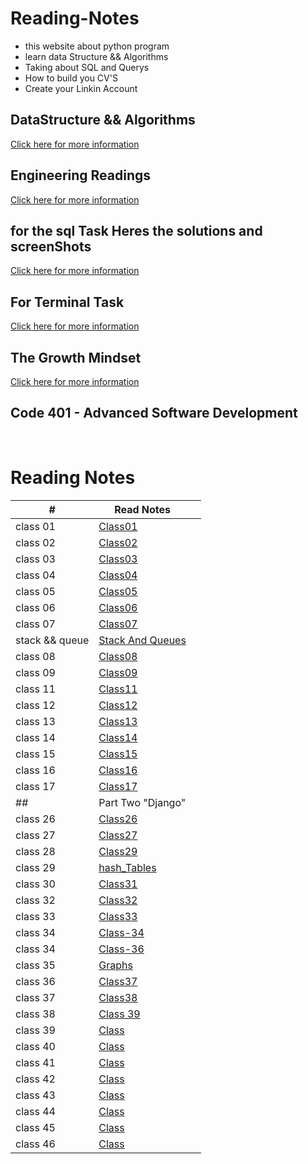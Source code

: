 # Reading-Notes

* this website about python program
* learn data Structure && Algorithms 
* Taking about SQL and Querys 
* How to build you CV'S 
* Create your Linkin Account 


## DataStructure && Algorithms 
[Click here for more information](./DataStructureAlgo.md)


## Engineering Readings
[Click here for more information](./EngineeringReadings.md)


## for the sql Task Heres the solutions and screenShots
[Click here for more information](./SQL.md)


## For Terminal Task 
[Click here for more information](./Terminal.md)

## The Growth Mindset
[Click here for more information](./TheGrowthMindset.MD)



<!-- ## Code 102 - Intro to Software Development

## Code 201 - Foundations of Software Development

## Code 301 - Intermediate Software Development -->

## Code 401 - Advanced Software Development

<!-- <table>
    <tr>
        <td>#</td>
        <td>class</td>
    </tr>
    <tr>
        
       
    </tr>

</table> -->

<br>

# Reading Notes
| # | Read Notes | |
| --- | --- | --- |
| class 01 | [Class01](./Part1/class01.md) | |
| class 02 | [Class02](./Part1/class02.md) | |
| class 03 | [Class03](./Part1/class03.md) | |
| class 04 | [Class04](./Part1/class04.md) | |
| class 05 | [Class05](./Part1/class05.md) | |
| class 06 | [Class06](./Part1/class06.md) | |
| class 07 | [Class07](./Part1/class07.md) | |
| stack && queue | [Stack And Queues](./Part1/StackandQueues.md) | |
| class 08 | [Class08](./Part1/class08.md) | |
| class 09 | [Class09](./Part1/class09.md) | |
| class 11 | [Class11](./Part1/class11.md) | |
| class 12 | [Class12](./Part1/class12.md) | |
| class 13 | [Class13](./Part1/class13.md) | |
| class 14 | [Class14](./Part1/class14.md) | |
| class 15 | [Class15](./Part1/class15.md) | |
| class 16 | [Class16](./Part1/class16.md) | |
| class 17 | [Class17](./Part1/class17.md) | |
| ## | Part Two "Django" |
| class 26 | [Class26](./Part2/Class26.md) | |
| class 27 | [Class27](./Part2/Class27.md) | |
| class 28 | [Class29](./Part2/Class29.md) | |
| class 29 | [hash_Tables](./Part2/hash_Tables.md) | |
| class 30 | [Class31](./Part2/Class31.md) | |
| class 32 | [Class32](./Part2/Class32.md) | |
| class 33 | [Class33](./Part2/Class33.md) | |
| class 34 | [Class-34](./Part2/Class34.md) | |
| class 34 | [Class-36](./Part2/Class36.md) | |
| class 35 | [Graphs](./Part2/Graphs.md) | |
| class 36 | [Class37](./Part2/Class37.md) | |
| class 37 |  [Class38](./Part2/Class38.md) ||
| class 38 |  [Class 39](./Part2/Class39.md) |
| class 39 |  [Class]() |
| class 40 |  [Class]() | 
| class 41 |  [Class]() |
| class 42 |  [Class]() |
| class 43 |  [Class]() |
| class 44 |  [Class]() |
| class 45 |  [Class]() |
| class 46 |  [Class]() | 









